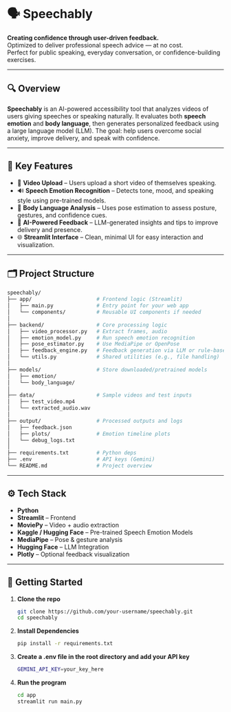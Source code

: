 # 🗣️ Speechably

**Creating confidence through user-driven feedback.**  
Optimized to deliver professional speech advice — at no cost.  
Perfect for public speaking, everyday conversation, or confidence-building exercises.

---

## 🔍 Overview

**Speechably** is an AI-powered accessibility tool that analyzes videos of users giving speeches or speaking naturally. It evaluates both **speech emotion** and **body language**, then generates personalized feedback using a large language model (LLM). The goal: help users overcome social anxiety, improve delivery, and speak with confidence.

---

## 🎯 Key Features

- 🎥 **Video Upload** – Users upload a short video of themselves speaking.
- 🔊 **Speech Emotion Recognition** – Detects tone, mood, and speaking style using pre-trained models.
- 💃 **Body Language Analysis** – Uses pose estimation to assess posture, gestures, and confidence cues.
- 🧠 **AI-Powered Feedback** – LLM-generated insights and tips to improve delivery and presence.
- 🌐 **Streamlit Interface** – Clean, minimal UI for easy interaction and visualization.

---

## 🗂️ Project Structure
```bash
speechably/
├── app/                     # Frontend logic (Streamlit)
│   ├── main.py              # Entry point for your web app
│   └── components/          # Reusable UI components if needed
│
├── backend/                 # Core processing logic
│   ├── video_processor.py   # Extract frames, audio
│   ├── emotion_model.py     # Run speech emotion recognition
│   ├── pose_estimator.py    # Use MediaPipe or OpenPose
│   ├── feedback_engine.py   # Feedback generation via LLM or rule-based
│   └── utils.py             # Shared utilities (e.g., file handling)
│
├── models/                  # Store downloaded/pretrained models
│   ├── emotion/             
│   └── body_language/
│
├── data/                    # Sample videos and test inputs
│   ├── test_video.mp4       
│   └── extracted_audio.wav
│
├── output/                  # Processed outputs and logs
│   ├── feedback.json        
│   ├── plots/               # Emotion timeline plots
│   └── debug_logs.txt
│
├── requirements.txt         # Python deps
├── .env                     # API keys (Gemini)
└── README.md                # Project overview
```


---

## ⚙️ Tech Stack

- **Python**
- **Streamlit** – Frontend
- **MoviePy** – Video + audio extraction
- **Kaggle / Hugging Face** – Pre-trained Speech Emotion Models
- **MediaPipe** – Pose & gesture analysis
- **Hugging Face** – LLM Integration
- **Plotly** – Optional feedback visualization

---

## 🚀 Getting Started

1. **Clone the repo**
   ```bash
   git clone https://github.com/your-username/speechably.git
   cd speechably

2. **Install Dependencies**
   ```bash
   pip install -r requirements.txt
   ```

3. **Create a .env file in the root directory and add your API key**
   ```bash
   GEMINI_API_KEY=your_key_here
   ```

4. **Run the program**
   ```bash
   cd app
   streamlit run main.py
   ```

